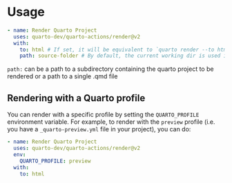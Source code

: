 # Usage

```yaml
- name: Render Quarto Project
  uses: quarto-dev/quarto-actions/render@v2
  with:
    to: html # If set, it will be equivalent to `quarto render --to html`
    path: source-folder # By default, the current working dir is used i.e `quarto render .`
```

`path:` can be a path to a subdirectory containing the quarto project to be rendered or a path to a single .qmd file

## Rendering with a Quarto profile

You can render with a specific profile by setting the `QUARTO_PROFILE` environment variable. For example, to render with the `preview` profile (i.e. you have a `_quarto-preview.yml` file in your project), you can do:

```yaml
- name: Render Quarto Project
  uses: quarto-dev/quarto-actions/render@v2
  env:
    QUARTO_PROFILE: preview
  with:
    to: html
```
